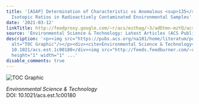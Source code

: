 ```yaml
---
title: '[ASAP] Determination of Characteristic vs Anomalous <sup>135</sup>Cs/<sup>137</sup>Cs
  Isotopic Ratios in Radioactively Contaminated Environmental Samples'
date: '2021-03-12'
linkTitle: http://feedproxy.google.com/~r/acs/esthag/~3/adDtmn-mzYQ/acs.est.1c00180
source: 'Environmental Science & Technology: Latest Articles (ACS Publications)'
description: '<p><img src="https://pubs.acs.org/na101/home/literatum/publisher/achs/journals/content/esthag/0/esthag.ahead-of-print/acs.est.1c00180/20210312/images/medium/es1c00180_0003.gif"
  alt="TOC Graphic"/></p><div><cite>Environmental Science & Technology</cite></div><div>DOI:
  10.1021/acs.est.1c00180</div><img src="http://feeds.feedburner.com/~r/acs/esthag/~4/adDtmn-mzYQ"
  height="1" width="1" ...'
disable_comments: true
---
```

<p><img src="https://pubs.acs.org/na101/home/literatum/publisher/achs/journals/content/esthag/0/esthag.ahead-of-print/acs.est.1c00180/20210312/images/medium/es1c00180_0003.gif" alt="TOC Graphic"/></p><div><cite>Environmental Science & Technology</cite></div><div>DOI: 10.1021/acs.est.1c00180</div><img src="http://feeds.feedburner.com/~r/acs/esthag/~4/adDtmn-mzYQ" height="1" width="1" ...